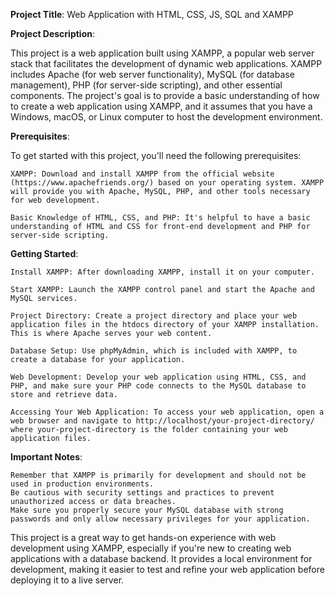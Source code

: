 **Project Title**: Web Application with HTML, CSS, JS, SQL and XAMPP

**Project Description**:

This project is a web application built using XAMPP, a popular web server stack that facilitates the development of dynamic web applications. XAMPP includes Apache (for web server functionality), MySQL (for database management), PHP (for server-side scripting), and other essential components. The project's goal is to provide a basic understanding of how to create a web application using XAMPP, and it assumes that you have a Windows, macOS, or Linux computer to host the development environment.

**Prerequisites**:

To get started with this project, you'll need the following prerequisites:

    XAMPP: Download and install XAMPP from the official website (https://www.apachefriends.org/) based on your operating system. XAMPP will provide you with Apache, MySQL, PHP, and other tools necessary for web development.

    Basic Knowledge of HTML, CSS, and PHP: It's helpful to have a basic understanding of HTML and CSS for front-end development and PHP for server-side scripting.

**Getting Started**:

    Install XAMPP: After downloading XAMPP, install it on your computer.

    Start XAMPP: Launch the XAMPP control panel and start the Apache and MySQL services.

    Project Directory: Create a project directory and place your web application files in the htdocs directory of your XAMPP installation. This is where Apache serves your web content.

    Database Setup: Use phpMyAdmin, which is included with XAMPP, to create a database for your application.

    Web Development: Develop your web application using HTML, CSS, and PHP, and make sure your PHP code connects to the MySQL database to store and retrieve data.

    Accessing Your Web Application: To access your web application, open a web browser and navigate to http://localhost/your-project-directory/ where your-project-directory is the folder containing your web application files.

**Important Notes**:

    Remember that XAMPP is primarily for development and should not be used in production environments.
    Be cautious with security settings and practices to prevent unauthorized access or data breaches.
    Make sure you properly secure your MySQL database with strong passwords and only allow necessary privileges for your application.

This project is a great way to get hands-on experience with web development using XAMPP, especially if you're new to creating web applications with a database backend. It provides a local environment for development, making it easier to test and refine your web application before deploying it to a live server.
